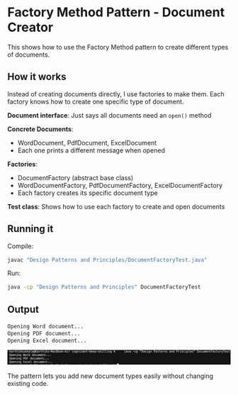 # Factory Method Pattern - Document Creator

This shows how to use the Factory Method pattern to create different types of documents.

## How it works

Instead of creating documents directly, I use factories to make them. Each factory knows how to create one specific type of document.

**Document interface**: Just says all documents need an `open()` method

**Concrete Documents**: 
- WordDocument, PdfDocument, ExcelDocument
- Each one prints a different message when opened

**Factories**:
- DocumentFactory (abstract base class)
- WordDocumentFactory, PdfDocumentFactory, ExcelDocumentFactory
- Each factory creates its specific document type

**Test class**: Shows how to use each factory to create and open documents

## Running it

Compile:
```sh
javac "Design Patterns and Principles/DocumentFactoryTest.java"
```

Run:
```sh
java -cp "Design Patterns and Principles" DocumentFactoryTest
```

## Output

```
Opening Word document...
Opening PDF document...
Opening Excel document...
```

![Factory Method Pattern Output](output2.png)

The pattern lets you add new document types easily without changing existing code. 